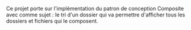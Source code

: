 Ce projet porte sur l'implémentation du patron de conception Composite avec comme sujet : le tri d'un dossier qui va permettre d'afficher tous les dossiers et fichiers qui le composent.

